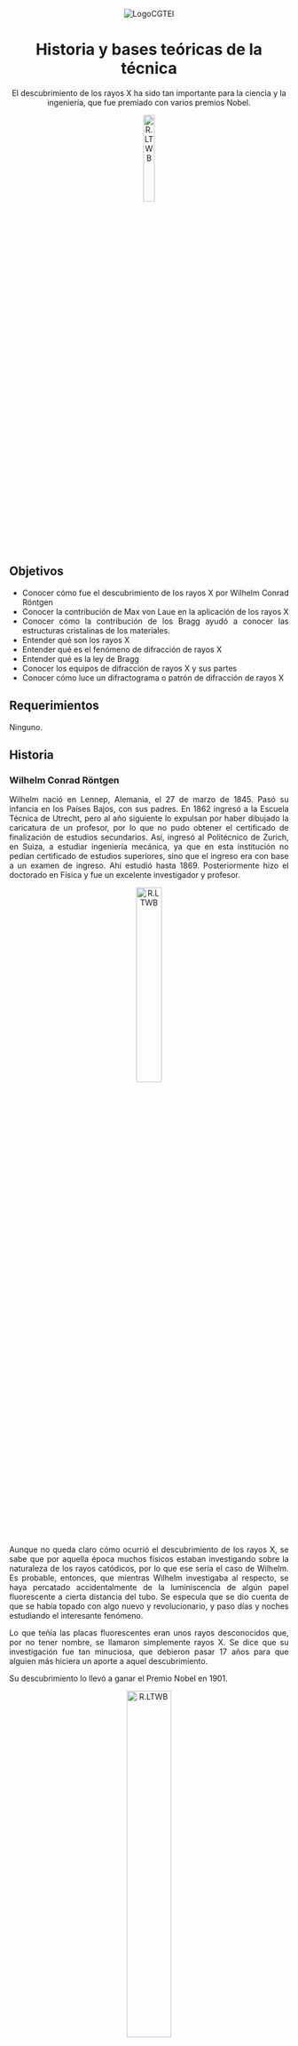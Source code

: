 <div align="center">
   
![LogoCGTEI](https://github.com/MaterialsCompTools/DRX-MaterialesCristalinos/blob/main/.graph/Logo%20CGTEI%20png.png)

# Historia y bases teóricas de la técnica

El descubrimiento de los rayos X ha sido tan importante para la ciencia y la ingeniería, que fue premiado con varios premios Nobel.

<div align="center"><a href="https://enlace-academico.escuelaing.edu.co/psc/FORMULARIO/EMPLOYEE/SA/c/EC_LOCALIZACION_RE.LC_FRM_ADMEDCO_FL.GBL" target="_blank"><img src="https://github.com/MaterialsCompTools/DRX-MaterialesCristalinos/blob/main/Secci%C3%B3n00/.graph/Imagen56.jpg" alt="R.LTWB" width="20%" border="0" /></a></div>

</div>

<div align="justify">

## Objetivos

* Conocer cómo fue el descubrimiento de los rayos X por Wilhelm Conrad Röntgen
* Conocer la contribución de Max von Laue en la aplicación de los rayos X
* Conocer cómo la contribución de los Bragg ayudó a conocer las estructuras cristalinas de los materiales.
* Entender qué son los rayos X
* Entender qué es el fenómeno de difracción de rayos X
* Entender qué es la ley de Bragg
* Conocer los equipos de difracción de rayos X y sus partes
*	Conocer cómo luce un difractograma o patrón de difracción de rayos X

## Requerimientos

Ninguno.

## Historia

### Wilhelm Conrad Röntgen

Wilhelm nació en Lennep, Alemania, el 27 de marzo de 1845. Pasó su infancia en los Países Bajos, con sus padres. En 1862 ingresó a la Escuela Técnica de Utrecht, pero al año siguiente lo expulsan por haber dibujado la caricatura de un profesor, por lo que no pudo obtener el certificado de finalización de estudios secundarios. Así, ingresó al Politécnico de Zurich, en Suiza, a estudiar ingeniería mecánica, ya que en esta institución no pedían certificado de estudios superiores, sino que el ingreso era con base a un examen de ingreso. Ahí estudió hasta 1869. Posteriormente hizo el doctorado en Física y fue un excelente investigador y profesor.

</div>

<div align="center">

<div align="center"><img src="https://github.com/MaterialsCompTools/DRX-MaterialesCristalinos/blob/main/Secci%C3%B3n00/.graph/Fig2.jpg" alt="R.LTWB" width="30%" border="0" /></a></div>

</div>

<div align="justify">

Aunque no queda claro cómo ocurrió el descubrimiento de los rayos X, se sabe que por aquella época muchos físicos estaban investigando sobre la naturaleza de los rayos catódicos, por lo que ese sería el caso de Wilhelm. Es probable, entonces, que mientras Wilhelm investigaba al respecto, se haya percatado accidentalmente de la luminiscencia de algún papel fluorescente a cierta distancia del tubo. Se especula que se dio cuenta de que se había topado con algo nuevo y revolucionario, y paso días y noches estudiando el interesante fenómeno.

Lo que teñía las placas fluorescentes eran unos rayos desconocidos que, por no tener nombre, se llamaron simplemente rayos X. Se dice que su investigación fue tan minuciosa, que debieron pasar 17 años para que alguien más hiciera un aporte a aquel descubrimiento.

Su descubrimiento lo llevó a ganar el Premio Nobel en 1901.

</div>

<div align="center">

<div align="center"><img src="https://github.com/MaterialsCompTools/DRX-MaterialesCristalinos/blob/main/Secci%C3%B3n00/.graph/Fig3.jpg" alt="R.LTWB" width="40%" border="0" /></a></div>


</div>

<div align="justify">

### Max von Laue

Max von Laue también nació en Alemania, pero en la ciudad de Pfaffendorf, el 9 de octubre de 1879. Estudió sus últimos años de colegio en Estrasburgo, en un colegio protestante, donde se introdujo en las ciencias exactas. En 1899 ingresó a la universidad a estudiar Matemáticas, Física y Química. Estudió en las universidades de Estrasburgo, Gotinga y Munich. Uno de sus mentores fue Max Planck.

</div>

<div align="center">

<div align="center"><img src="https://github.com/MaterialsCompTools/DRX-MaterialesCristalinos/blob/main/Secci%C3%B3n00/.graph/Fig4.jpg" alt="R.LTWB" width="30%" border="0" /></a></div>

</div>

<div align="justify">

Tuvo varios temas de investigación, entre ellos termodinámica, óptica y teoría de la relatividad. Sin embargo, las contribuciones por las que es más conocido tienen que ver con los rayos X. Por aquella época se creía que los rayos X de Röntgen eran simplemente un tipo de radiación de longitud de onda corta. 

Max von Laue estaba interesado en los fenómenos de interferencia (de ondas, por ejemplo, con rendijas). Teniendo en cuenta que los átomos en la materia se ubican de forma ordenada (en los materiales cristalinos), éstos podrían actuar como rendijas con los que se podía estudiar la interacción con aquellos rayos X. Su hipótesis era que el espaciamiento entre átomos debía superar los $10^{-10}$ m para poder interactuar con rayos X. Su hipótesis se confirmó en 1912, cuando puso a interactuar un haz de rayos X con cristales salinos muy finos, y se obtuvo un patrón de difracción en una placa fotográfica. Así se demostró que los rayos X son de naturaleza similar a la de la luz, pero con longitud de onda mucho más pequeña. Por este descubrimiento, von Laue fue galardonado con el Premio Nobel de Física en 1914.

### William Henry y William Lawrence Bragg

Mientras Max von Laue utilizó un material para desentrañar la naturaleza de los rayos X, W. Henry y W. Lawrence, quienes eran británicos y padre e hijo, utilizaron los rayos X para observar el interior de los cristales. Henry, quien no era Físico sino Matemático y trabajaba en la Universidad de Adelaida, en Australia, se interesó por trabajar con los rayos X, que estaban muy en boga en aquella época. Coincidencialmente, su hijo Lawrence se partió una pierna cuando tenía 5 años justo un año después del descubrimiento de los rayos X por Röntgen, y la fractura fue examinada con estos rayos misteriosos. Eso le habría avivado la curiosidad al respecto a Henry. Después de regresar a Gran Bretaña, Henry comenzó a investigar con su joven hijo, Lawrence, que era bastante inteligente. Ambos trataron de descubrir la naturaleza de los rayos X –Henry pensaba que eran partículas, por su capacidad de ionizar gases-, pero Max von Laue se les adelantó, comprobando que eran ondas.

Para sus investigaciones, Henry hizo fabricar un espectrómetro de rayos X para medir la longitud de onda de este tipo de radiación. Pero Lawrence, su hijo, prefirió usar el equipo para obtener información de los cristales. Hizo esto porque se había dado cuenta de que los rayos X interactuaban con los cristales de forma distinta si se cambiaba el material. Esto le dio a pensar que existen direcciones privilegiadas dentro de un cristal. Con esto, encontraron una relación matemática entre la longitud de onda de los rayos X y las distancias entre planos atómicos, y así, junto con el espectrómetro del padre, los Bragg pudieron desentrañar la naturaleza cristalográfica de muchos materiales.

Ambos recibieron el premio Nobel en 2015. Lawrence, con solo 25 años, sigue siendo la persona más joven en recibir este galardón.

</div>

<div align="center">

<div align="center"><img src="https://github.com/MaterialsCompTools/DRX-MaterialesCristalinos/blob/main/Secci%C3%B3n00/.graph/Fig5.jpg" alt="R.LTWB" width="40%" border="0" /></a></div>

</div>

<div align="justify">

## Bases teóricas de la técnica 

### ¿Qué son los rayos X?

Los rayos X son una radiación electromagnética, que es invisible al ojo humano y es capaz de atravesar cuerpos opacos. Los rayos X son de la misma naturaleza que las ondas de radio, las microondas y la luz visible. Al ser ondas, se representan gráficamente por una función sinusoidal.

</div>

<div align="center">

![Onda_sinusoidal](https://github.com/MaterialsCompTools/DRX-MaterialesCristalinos/blob/main/Secci%C3%B3n00/.graph/Imagen0.png)

</div>

<div align="justify">

Además, tienen las características de una onda:
* Longitud de onda: que es la distancia entre crestas o entre valles.
* Amplitud: que es la distancia entre la cresta y el seno de la onda.
* Frecuencia: que es la cantidad de ondas que pasan por un punto en un tiempo determinado.
* Período: que es el tiempo que tarda una onda en completar un ciclo.

Las diferencias con las otras ondas mencionadas son, además de su procedencia, la longitud de onda, que es mucho más pequeña en los rayos X (del orden de 1000 metros para las ondas de radio; o del orden de los 500 nm para la luz visibile), del orden de las distancias atómicas, es decir, los Angstroms (Å), así como su frecuencia, que es mucho más alta.

## Difracción de rayos X

Estos rayos X interactúan con la materia de diferentes formas: son absorbidos por ella, atenuando el haz transmitido al perder energía por todo tipo de interacciones; son dispersados, es decir, cambian de dirección; son reflejados, es decir, regresan al mismo lugar del que salieron, formando un ángulo igual al incidente; y, por último, son difractados. Esto último quiere decir que **son desviados al atravesar una abertura de espesor comparable a la longitud de la radiación.**

Recuérdese que los materiales cristalinos, a escala nanométrica, pueden ser vistos como formados por planos atómicos apilados entre sí, tal como se esquematiza a continuación.

</div>

<div align="center">

![Plano_grueso](https://github.com/MaterialsCompTools/DRX-MaterialesCristalinos/blob/main/Secci%C3%B3n00/.graph/Imagen1.png)

</div>

<div align="justify">

Estos planos, a su vez, pueden representarse de forma no compacta:

</div>

<div align="center">

![Plano_grueso](https://github.com/MaterialsCompTools/DRX-MaterialesCristalinos/blob/main/Secci%C3%B3n00/.graph/Imagen27.png)

</div>

<div align="justify">

El fenómeno de difracción de los rayos X se da por la interacción de éstos con las aberturas o distancias entre los planos cristalográficos, de valores similares a la longitud de onda de los rayos X. Al ser irradiados sobre la muestra, los rayos X se difractan a ángulos que dependen de las distancias interatómicas. Es decir, el ángulo de difracción o de salida de los rayos X dependerá de los planos con los que interactúe.

Esta es una de las técnicas no destructivas más importante para el análisis de materiales, ya sea que estén en forma de polvo o _bulk_.

## Ley de Bragg

Recordemos que una onda o fenómeno ondulatorio es una propagación en el espacio y en el tiempo de una perturbación oscilatoria, es decir, es un fenómeno regularmente repetido. Las perturbaciones ondulatorias pueden interactuar entre ellas. Cuando las ondas se superponen se habla de una interferencia. Esta superposición da como resultado la suma de las ondas. Sin embargo, esta interferencia puede ser constructiva o destructiva. La interferencia constructiva es cuando al sumar las ondas la onda resultante tiene una amplitud mayor. Por otro lado, la interferencia destructiva es cuando al sumar las ondas éstas se anulan entre sí, produciendo una amplitud menor.

</div>

<div align="center">

![Plano_grueso](https://github.com/MaterialsCompTools/DRX-MaterialesCristalinos/blob/main/Secci%C3%B3n00/Imagen33.jpg)

</div>

<div align="justify">

Cuando los rayos X, que son fenómenos ondulatorios, interactúan con los átomos, éstos reemiten la radiación en diferentes direcciones y con la misma frecuencia. Estos rayos X reemitidos por átomos cercanos interfieren entre ellos, ya sea de forma constructiva o destructiva. Los puntos en los que la interferencia es constructiva se muestra como la zona de intersección de los anillos. Puede apreciarse que existen ángulos privilegiados en los cuales la interferencia es constructiva, siendo en este caso a 45°.

</div>

<div align="center">

![Plano_grueso](https://github.com/MaterialsCompTools/DRX-MaterialesCristalinos/blob/main/Secci%C3%B3n00/Imagen44.png)

</div>

<div align="justify">

La ley de Bragg dice que la interferencia es constructiva cuando la diferencia de fase entre la radiación emitida por diferentes átomos es proporcional a 2π y se expresa según la siguiente ecuación:

</div>

<div align="center">

$2d Sen(\theta) = n \lambda$

</div>

<div align="justify">

Theta es el ángulo de difracción. Es decir, el ángulo al que sale el rayo X.

</div>

<div align="center">

![Bragg_1](https://github.com/MaterialsCompTools/DRX-MaterialesCristalinos/blob/main/Secci%C3%B3n00/.graph/Imagen2.png)

</div>

<div align="justify">

Haciendo la siguiente relación geométrica, podemos sacar la relación entre el ángulo de difracción (θ) y la distancia interplanar d.

</div>

<div align="center">

![Bragg_2](https://github.com/MaterialsCompTools/DRX-MaterialesCristalinos/blob/main/Secci%C3%B3n00/.graph/Imagen3.png)

</div>

<div align="justify">

De la figura anterior podemos extraer el siguiente triángulo rectángulo:

</div>

<div align="center">

![Bragg_2](https://github.com/MaterialsCompTools/DRX-MaterialesCristalinos/blob/main/Secci%C3%B3n00/.graph/Imagen4.png)

</div>

<div align="justify">

Como sabemos, podemos calcular la longitud del cateto rojo con la relación del seno.  El seno de theta es el cateto opuesto sobre la hipotenusa:

</div>

<div align="center">

$Sen(\theta) = \frac{x}{d}$

</div>

Por lo que

<div align="center">

$x = d Sen(\theta)$

</div>

<div align="justify">

Ahora, la ley de Bragg establece que para que la interferencia sea constructiva, debe cumplirse lay de Bragg. O, dicho de otro modo, cuando se cumple la condición de Bragg, que 2dSinTheta es proporcional a la longitud de onda de los rayos X, se produce una interferencia constructiva.

## Cómo se producen los rayos X

Los rayos-X se producen cuando cualquier partícula cargada eléctricamente que se mueve a una velocidad alta se desacelera al encontrarse con un obstáculo (por ejemplo, los electrones). Los rayos X también se producen por las transiciones de los electrones atómicos de un orbital a otro: la luz visible corresponde a transiciones de electrones más externos y los rayos X a los electrones más internos.

El generador convencional del equipo de difracción consiste de un cátodo con un filamento de tungsteno (W) que emite electrones. Los electrones son emitidos por el calentamiento del filamento y el fenómeno se denomina emisión termiónica. Posteriormente, estos electrones son acelerados bajo vacío por acción de una diferencia de potencial o alto voltaje, que se aplica a lo largo del tubo ( ̴30kV). Este haz de electrones, por último, incide sobre un blanco metálico, ánodo o anticátodo (habitualmente Cu o Mo y menos frecuentemente Cr, Fe o Ag).

</div>

<div align="center">

<div align="center"><a href="https://www.escuelaing.edu.co/es/investigacion-e-innovacion/centro-de-estudios-hidraulicos/" target="_blank"><img src="https://github.com/MaterialsCompTools/DRX-MaterialesCristalinos/blob/main/Secci%C3%B3n00/.graph/Imagen5.png" alt="R.LTWB" width="60%" border="0" /></a></div>


</div>

<div align="justify">

Al incidir sobre el ánodo, los electrones que llegan arrancan electrones de las capas más internas de los átomos. El átomo puede existir en el estado excitado por muy poco tiempo, así que la tendencia natural es a que los electrones vuelvan a su estado característico. Lo que sucede es que un electrón de una capa superior cae a llenar el vacío del nivel inferior. Cuando esto ocurre, además, se produce un fotón de rayos X. Estos son los rayos X usados en la medida.

</div>

<div align="center">

<div align="center"><a href="https://www.escuelaing.edu.co/es/investigacion-e-innovacion/centro-de-estudios-hidraulicos/" target="_blank"><img src="https://github.com/MaterialsCompTools/DRX-MaterialesCristalinos/blob/main/Secci%C3%B3n00/.graph/Imagen6.png" alt="R.LTWB" width="60%" border="0" /></a></div>


</div>

<div align="justify">

Si la diferencia de potencial usada es de 30 kV, la velocidad de los electrones es cercana a 1/3 de la velocidad de la luz. Sin embargo, al colisionar con el blanco, la mayoría de la energía cinética de los electrones se disipa como calor, y solamente menos del 1% se convierte en rayos X.

Dentro del tubo se producen muchos rayos X: algunos por la desaceleración de los electrones emitidos, otros son producidos por el ánodo. Los rayos X que se producen por la desaceleración de los electrones emitidos por el filamento de tungsteno producen un espectro continuo de longitudes de ondas, como se ve en la siguiente figura. Además, se muestra el espectro continuo para otros potenciales de aceleración.

</div>

<div align="center">

![Bragg_2](https://github.com/MaterialsCompTools/DRX-MaterialesCristalinos/blob/main/Secci%C3%B3n00/.graph/Imagen7.png)

</div>

<div align="justify">

Los rayos X producidos por el ánodo, es decir, los producidos por la caída de electrones de un nivel a otro para llenar un hueco dejado, producen in espectro discreto de longitudes de onda. **La longitud de onda de los rayos dependerá de la fuente utilizada (o ánodo)**. Las fuentes pueden ser de Cu, Co, Mo, Fe, Cr o Ag. En Colombia son comunes las de Cu y Co.

</div>

<div align="center">

![Bragg_2](https://github.com/MaterialsCompTools/DRX-MaterialesCristalinos/blob/main/Secci%C3%B3n00/.graph/Imagen8.png)

</div>

<div align="justify">

Pueden observarse dos líneas, la $K_{alpha}$ y la $K_{beta}$. Resulta que si ese electrón viene de la capa L a llenar un vacío de electrón dejado en la capa K, entonces el fotón que se produce se llama $K_α$. Si ese electrón viene de la capa M, entonces el fotón que se produce se llama $K_β$ (con una energía levemente menor).

</div>

<div align="center">

<div align="center"><a href="https://www.escuelaing.edu.co/es/investigacion-e-innovacion/centro-de-estudios-hidraulicos/" target="_blank"><img src="https://github.com/MaterialsCompTools/DRX-MaterialesCristalinos/blob/main/Secci%C3%B3n00/.graph/Imagen9.png" alt="R.LTWB" width="40%" border="0" /></a></div>

</div>

<div align="justify">

La longitud de onda de los rayos X depende de la fuente que se use. En la siguiente figura se muestra el espectro discreto para una fuente de cobre (Cu) y para una fuente de molibdeno (Mo). Puede verse que la longitud de onda de los rayos X de la fuente del Cu es más alta que la de los rayos X de la fuente del Mo.

</div>

<div align="center">

![Bragg_2](https://github.com/MaterialsCompTools/DRX-MaterialesCristalinos/blob/main/Secci%C3%B3n00/.graph/Imagen10.gif)

</div>

Además, dependiendo de los niveles energéticos dentro de los orbitales de donde vienen los electrones a llenar el vacío, pueden encontrarse líneas $k_{α1}$ y $k_{α2}$.

</div>

<div align="center">

<div align="center"><img src="https://github.com/MaterialsCompTools/DRX-MaterialesCristalinos/blob/main/Secci%C3%B3n00/.graph/Imagen11.png" alt="R.LTWB" width="40%" border="0" /></a></div>

</div>

El espectro discreto luciría como se ve a continuación:

</div>

<div align="center">

<div align="center"><img src="https://github.com/MaterialsCompTools/DRX-MaterialesCristalinos/blob/main/Secci%C3%B3n00/.graph/Imagen12.png" alt="R.LTWB" width="40%" border="0" /></a></div>

</div>

<div align="justify">

Con el fin de garantizar una longitud de onda determinada o monocromática para las pruebas con rayos X se usan filtros en el tubo. 

## Equipo de rayos X

### Fuente de rayos X

En la siguiente tabla se muestran las longitudes de onda en nm de las diferentes radiaciones. También se muestra el potencial de excitación necesario para producir los rayos X y los filtros utilizados para garantizar una radiación monocromática.

</div>

<div align="center">

<div align="center"><img src="https://github.com/MaterialsCompTools/DRX-MaterialesCristalinos/blob/main/Secci%C3%B3n00/.graph/Imagen13.png" alt="R.LTWB" width="60%" border="0" /></a></div>

</div>

<div align="justify">

### Goniómetros

El goniómetro permite que la fuente de rayos-X y el detector se muevan con respecto a la muestra.

</div>

<div align="center">

![Bragg_2](https://github.com/MaterialsCompTools/DRX-MaterialesCristalinos/blob/main/Secci%C3%B3n00/.graph/Imagen14.jpg)

</div>

<div align="justify">

En rayos X pueden hacerse dos tipos de medidas:

*	Medidas en geometría Bragg-Brentano:

Cuando la distancia entre el detector y la muestra es constante para todo ángulo θ. Es útil para muestras en polvo o muestras masivas.

*	Medidas en geometría asimétrica de Bragg (haz rasante):

Es útil para para películas delgadas o depósitos.

Así luce un equipo de difracción de rayos X. Puede verse la fuente de los rayos X, el portamuestras (con capacidad para 10 muestras) y el detector.

</div>

<div align="center">

![Bragg_2](https://github.com/MaterialsCompTools/DRX-MaterialesCristalinos/blob/main/Secci%C3%B3n00/.graph/Imagen15.png)

</div>

<div align="justify">

El detector recibe los rayos X difractados y los traduce en un patrón de difracción o difractograma. El gráfico muestra cómo varía la intensidad (medida en unidades arbitrarias) con dos veces el ángulo de difracción.

</div>

<div align="center">

![Bragg_2](https://github.com/MaterialsCompTools/DRX-MaterialesCristalinos/blob/main/Secci%C3%B3n00/.graph/Imagen16.png)

</div>

<div align="justify">

## Interacción de los rayos X con la materia

Cuando consideramos un átomo con Z electrones, la amplitud dispersada por él en cierta dirección 2θ, es la suma vectorial de las amplitudes dispersadas por cada electrón en dicha dirección. Se define un factor atómico de dispersión f o factor de forma:

</div>

<div align="center">

$f = \frac{amplitud de la onda dispersada por un átomo}{amplitud de la onda dispersada por un electrón}$

</div>

<div align="justify">

El factor de dispersión depende del ángulo de difracción:

</div>

<div align="center">

$f \approx \frac{Sen(\theta)}{\lambda}$

</div>

<div align="justify">

Al hacer la gráfica, queda algo así:

</div>

<div align="center">

![Otra](https://github.com/MaterialsCompTools/DRX-MaterialesCristalinos/blob/main/Secci%C3%B3n00/.graph/Imagen17.png)

</div>

<div align="justify">

Esto hace que, por lo general, la intensidad de las líneas de difracción tienda a decrecer a medida que el ángulo aumenta, tal como lo vemos en el patrón de difracción de más arriba. 

</div>

<div align="center">

![Otra](https://github.com/MaterialsCompTools/DRX-MaterialesCristalinos/blob/main/Secci%C3%B3n00/.graph/Imagen18.png)

</div>

<div align="justify">

La amplitud de la onda dispersada por un átomo situado en un punto _x_, _y_, _z_ del plano con índices de Miller _(hkl)_ dentro de la celda unitaria se puede escribir:

</div>

<div align="center">

$A e^{i \phi} = f e^{2 \pi i (hu+kv+lw)}$

</div>

<div align="justify">

Donde los valores _u_, _v_, _w_ son los valores del vector de la posición del átomo. La amplitud de la onda resultante dispersada por los átomos de una celda unitaria se denomina FACTOR DE ESTRUCTURA, F.

<div align="center">

![Otra](https://github.com/MaterialsCompTools/DRX-MaterialesCristalinos/blob/main/Secci%C3%B3n00/.graph/Imagen19.png)

</div>

<div align="justify">

Al sumar todas las ondas dispersadas por los N átomos individuales de la celda unitaria, tenemos la siguiente expresión para el factor de estructura.

</div>

<div align="center">

$F_{hkl} = \displaystyle\sum_{1}^{n} f e^{2 \pi i (hu+kv+lw)}$

</div>

<div align="justify">

Para el caso de una celda unitaria cúbica simple, con un átomo en el origen (_u_ = 0, _v_ = 0 y _w_ = 0), el cálculo de F sería como se muestra a continuación:

<div align="center">

![Otra](https://github.com/MaterialsCompTools/DRX-MaterialesCristalinos/blob/main/Secci%C3%B3n00/.graph/Imagen20.png)

$$F_{hkl} = \displaystyle\sum_{1}^{n} f e^{2 \pi i (hu+kv+lw)} = f e^{2 \pi i (0)} = f $$

</div>

<div align="justify">

Por lo que podemos deducir que F es independiente de los índices de Miller _hkl_, por lo que todos los planos difractarán y deben aparecer sus líneas en el difractograma. Ese es el caso del polonio, que exhibe estructura cristalina cúbica simple.

</div>

<div align="center">

![Otra](https://github.com/MaterialsCompTools/DRX-MaterialesCristalinos/blob/main/Secci%C3%B3n00/.graph/Imagen21.png)

</div>

<div align="justify">

Para una celda cúbica centrada en el cuerpo (BCC), para los dos átomos del mismo tipo ubicados en las posiciones 0,0,0 y 1⁄2,1⁄2,1⁄2, el cálculo del valor de F sería así:

</div>

<div align="center">

![Otra](https://github.com/MaterialsCompTools/DRX-MaterialesCristalinos/blob/main/Secci%C3%B3n00/.graph/Imagen22.png)

$$F_{hkl} = \displaystyle\sum_{1}^{n} f e^{2 \pi i (hu+kv+lw)} = f e^{2 \pi i (0)} + f e^{2 \pi i (\frac{h}{2} + \frac{k}{2} + \frac{l}{2})} = f (1 + e^{\pi i (h+k+l)}) $$

</div>

<div align="justify">

Ahora analicemos cómo se comporta F si:
* _h+k+l_ es par
* _h+k+l_ es impar

Recordando que $e^{πi} = -1$

* Entonces, si _h+k+l_ es par

Por ejemplo, con el plano (110) tenemos que _h+k+l=2_

</div>

<div align="center">

$F = f [1 + e^{2 \pi i}] = f [1 + e^{\pi i} e^{\pi i}] = f [1 + (-1 \times -1)] = f [1 + (+1)] = 2f$

</div>

<div align="justify">
   
Esto quiere decir que los planos de esos índices de Miller difractarán y deben aparecer sus líneas en el difractograma.

* Ahora, si _h+k+l_ es impar

Con el plano (111), por ejemplo se tendría que _h+k+l=3_

</div>

<div align="center">

$F = f [1 + e^{3 \pi i}] = f [1 + e^{\pi i} e^{\pi i} e^{\pi i}] = f [1 + (-1 \times -1 \times -1)] = f [1 + (-1)] = 0$

</div>

<div align="justify">

Esto quiere decir que Los planos de esos índices de Miller no difractarán y sus líneas no aparecerán en el difractograma.

Esto pasa, por ejemplo, con el patrón de difracción del hierro, que es BCC a temperatura ambiente. Los planos que difractan son aquellos cuya suma de los índices de Miller son pares:

</div>

<div align="center">

![Otra](https://github.com/MaterialsCompTools/DRX-MaterialesCristalinos/blob/main/Secci%C3%B3n00/.graph/Imagen23.png)

</div>

<div align="justify">

Para una celda cúbica centrada en las caras (FCC), para los cuatro átomos del mismo tipo ubicados en las posiciones 0,0,0; 1⁄2,1⁄2,0; 1⁄2,0,1⁄2; y 0,1⁄2,1⁄2, el cálculo del valor de F sería así:

</div>

<div align="center">

![Otra](https://github.com/MaterialsCompTools/DRX-MaterialesCristalinos/blob/main/Secci%C3%B3n00/.graph/Imagen24.png)

$F_{hkl} = \displaystyle\sum_{1}^{n} f e^{2 \pi i (hu+kv+lw)} = f e^{2 \pi i (0)} + f e^{2 \pi i (\frac{h}{2} + \frac{k}{2})} + f e^{2 \pi i (\frac{h}{2} + \frac{l}{2})} + f e^{2 \pi i (\frac{k}{2} + \frac{l}{2})} = f (1 + e^{\pi i (h+k)} + e^{\pi i (h+l)} + e^{\pi i (k+l)})$

</div>

<div align="justify">

Si los _hkl_ son todos pares o impares (no mezclados):

$F=4f$

Si los _hkl_ están mezclados, siendo al menos uno par o impar:

$F=0$

Esto quiere decir que los planos que difractan en una estructura cristalina FCC son aquellos con índices de Miller pares o impares, sin mezclarse.

Y así luce un patrón de difracción de un material FCC (el cobre). Pueden verse planos difractados con índices de Miller todos impares, como el (111) o todos pares, como los (200) y (220).

</div>

<div align="center">

<div align="center"><img src="https://github.com/MaterialsCompTools/DRX-MaterialesCristalinos/blob/main/Secci%C3%B3n00/.graph/Imagen25.png" alt="R.LTWB" width="80%" border="0" /></a></div>

</div>

<div align="justify">

Para resumir, con estos datos podemos saber qué planos producen y no producen reflexiones para las celdas cúbicas:

* La estructura cristalina cúbica simple difracta todos los planos
* La estructura cristalina BCC sólo difracta aquellos planos con índices de Miller que sumen par
* La estructura cristalina FCC sólo difracta aquellos planos con índices de Miller con paridad no mezclada.

Para cada conjunto de planos se produce entonces la difracción a un ángulo diferente de Bragg. En un difractómetro el ángulo 2θ se varía de forma continua y se usa un detector o contador de centelleo, para que el equipo genere un gráfico en el que aparecen las veces que un plano difracta.

</div>

<div align="center">

![Otra](https://github.com/MaterialsCompTools/DRX-MaterialesCristalinos/blob/main/Secci%C3%B3n00/.graph/Imagen26.png)

</div>

##

<div align="center">
   
   <a href="https://enlace-academico.escuelaing.edu.co/psc/FORMULARIO/EMPLOYEE/SA/c/EC_LOCALIZACION_RE.LC_FRM_ADMEDCO_FL.GBL" target="_blank"><img src="https://github.com/MaterialsCompTools/DRX-MaterialesCristalinos/blob/main/.graph/Logo%20Obtener%20certificado%20PNG.png" alt="R.LTWB" width="260" border="0" /></a>

</div>

##

![Logo botón](https://github.com/MaterialsCompTools/DRX-MaterialesCristalinos/blob/main/.graph/Logo%20cierre%20sección.png)


